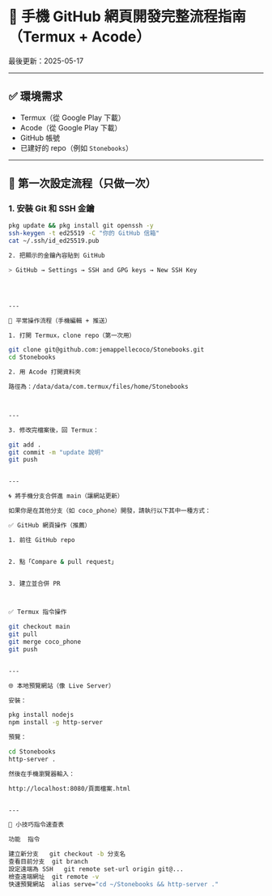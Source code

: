 

# 📱 手機 GitHub 網頁開發完整流程指南（Termux + Acode）

最後更新：2025-05-17

---

## ✅ 環境需求

- Termux（從 Google Play 下載）
- Acode（從 Google Play 下載）
- GitHub 帳號
- 已建好的 repo（例如 `Stonebooks`）

---

## 🔧 第一次設定流程（只做一次）

### 1. 安裝 Git 和 SSH 金鑰
```bash
pkg update && pkg install git openssh -y
ssh-keygen -t ed25519 -C "你的 GitHub 信箱"
cat ~/.ssh/id_ed25519.pub

2. 把顯示的金鑰內容貼到 GitHub

> GitHub → Settings → SSH and GPG keys → New SSH Key




---

🚀 平常操作流程（手機編輯 + 推送）

1. 打開 Termux，clone repo（第一次用）

git clone git@github.com:jemappellecoco/Stonebooks.git
cd Stonebooks

2. 用 Acode 打開資料夾

路徑為：/data/data/com.termux/files/home/Stonebooks



---

3. 修改完檔案後，回 Termux：

git add .
git commit -m "update 說明"
git push


---

🌀 將手機分支合併進 main（讓網站更新）

如果你是在其他分支（如 coco_phone）開發，請執行以下其中一種方式：

✅ GitHub 網頁操作（推薦）

1. 前往 GitHub repo


2. 點「Compare & pull request」


3. 建立並合併 PR



✅ Termux 指令操作

git checkout main
git pull
git merge coco_phone
git push


---

🌐 本地預覽網站（像 Live Server）

安裝：

pkg install nodejs
npm install -g http-server

預覽：

cd Stonebooks
http-server .

然後在手機瀏覽器輸入：

http://localhost:8080/頁面檔案.html


---

📝 小技巧指令速查表

功能	指令

建立新分支	git checkout -b 分支名
查看目前分支	git branch
設定遠端為 SSH	git remote set-url origin git@...
檢查遠端網址	git remote -v
快速預覽網站	alias serve="cd ~/Stonebooks && http-server ."


